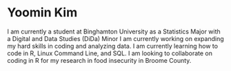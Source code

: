 # Yoomin Kim

I am currently a student at Binghamton University as a Statistics Major with a Digital and Data Studies (DiDa) Minor 
I am currently working on expanding my hard skills in coding and analyzing data.
I am currently learning how to code in R, Linux Command Line, and SQL.
I am looking to collaborate on coding in R for my research in food insecurity in Broome County.

<!--
**ykim5747/ykim5747** is a ✨ _special_ ✨ repository because its `README.md` (this file) appears on your GitHub profile.

#### I am currently a student at Binghamton University as a Statistics Major with a Digital and Data Studies (DiDa) Minor 
#### I am currently working on expanding my hard skills in coding and analyzing data.
#### I am currently learning how to code in R, Linux Command Line, and SQL.
#### I am looking to collaborate on coding in R for my research in food insecurity in Broome County.
 I am looking for help with ...
 Ask me about ...
 How to reach me: ...
